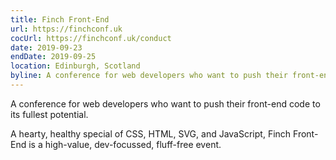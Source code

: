 ```yaml
---
title: Finch Front-End
url: https://finchconf.uk
cocUrl: https://finchconf.uk/conduct
date: 2019-09-23
endDate: 2019-09-25
location: Edinburgh, Scotland
byline: A conference for web developers who want to push their front-end code to its fullest potential.
---
```


A conference for web developers who want to push their front-end code to its fullest potential.

A hearty, healthy special of CSS, HTML, SVG, and JavaScript, Finch Front-End is a high-value, dev-focussed, fluff-free event.
